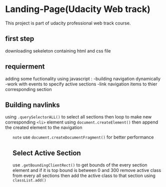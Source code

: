 # Landing-Page(Udacity Web track)
This project is part of udacity professional web track course.

## first step
downloading sekeleton containing html and css file 

## requierment
 adding some fuctionality using javascript :
  -building navigation dynamically 
  -work with events to specify active sections
  -link navigation items to thier corresponding section 

## Building navlinks
using `.querySelectorALL()` to select all sections then loop to make new corresponding `<li>` element using `document.createElement()`
then append the created element to the navigation <ul>
`note` use `document.createDocumentFragment()` for better performance

## Select Active Section
 use `.getBoundingClientRect()` to get bounds of the every section element and if it is top bound is between 0 and 300 remove active class from every all sections then add the active class to that section using `classList.add()`
 
